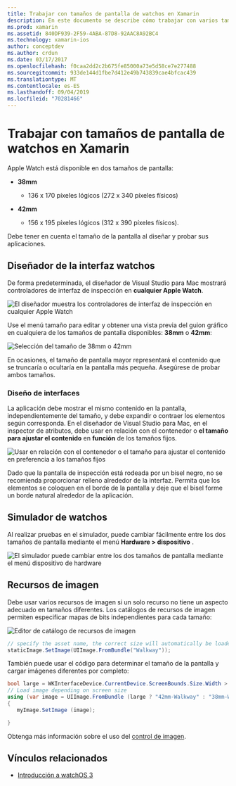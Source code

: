 ```yaml
---
title: Trabajar con tamaños de pantalla de watchos en Xamarin
description: En este documento se describe cómo trabajar con varios tamaños de pantalla de watchos. Describe el diseñador de la interfaz watchos, el simulador de watchos y los recursos de imagen.
ms.prod: xamarin
ms.assetid: 840DF939-2F59-4ABA-87D8-92AAC8A92BC4
ms.technology: xamarin-ios
author: conceptdev
ms.author: crdun
ms.date: 03/17/2017
ms.openlocfilehash: f0caa2dd2c2b675fe85000a73e5d58ce7e277488
ms.sourcegitcommit: 933de144d1fbe7d412e49b743839cae4bfcac439
ms.translationtype: MT
ms.contentlocale: es-ES
ms.lasthandoff: 09/04/2019
ms.locfileid: "70281466"
---
```

# <a name="working-with-watchos-screen-sizes-in-xamarin"></a>Trabajar con tamaños de pantalla de watchos en Xamarin

Apple Watch está disponible en dos tamaños de pantalla:

- **38mm**
  - 136 x 170 píxeles lógicos (272 x 340 píxeles físicos)

- **42mm**
  - 156 x 195 píxeles lógicos (312 x 390 píxeles físicos).

Debe tener en cuenta el tamaño de la pantalla al diseñar y probar sus aplicaciones.

## <a name="watchos-interface-designer"></a>Diseñador de la interfaz watchos

De forma predeterminada, el diseñador de Visual Studio para Mac mostrará controladores de interfaz de inspección en **cualquier Apple Watch**.

![](screen-sizes-images/screen-any-sml.png "El diseñador muestra los controladores de interfaz de inspección en cualquier Apple Watch")

Use el menú tamaño para editar y obtener una vista previa del guion gráfico en cualquiera de los tamaños de pantalla disponibles: **38mm** o **42mm**:

![](screen-sizes-images/screen-menu-sml.png "Selección del tamaño de 38mm o 42mm")

En ocasiones, el tamaño de pantalla mayor representará el contenido que se truncaría o ocultaría en la pantalla más pequeña.
Asegúrese de probar ambos tamaños.


### <a name="interface-design"></a>Diseño de interfaces

La aplicación debe mostrar el mismo contenido en la pantalla, independientemente del tamaño, y debe expandir o contraer los elementos según corresponda. En el diseñador de Visual Studio para Mac, en el inspector de atributos, debe usar en relación con el contenedor o **el tamaño para ajustar el contenido** en **función** de los tamaños fijos.

![](screen-sizes-images/sizeattributepanel-sml.png "Usar en relación con el contenedor o el tamaño para ajustar el contenido en preferencia a los tamaños fijos")

Dado que la pantalla de inspección está rodeada por un bisel negro, no se recomienda proporcionar relleno alrededor de la interfaz. Permita que los elementos se coloquen en el borde de la pantalla y deje que el bisel forme un borde natural alrededor de la aplicación.


## <a name="watchos-simulator"></a>Simulador de watchos

Al realizar pruebas en el simulador, puede cambiar fácilmente entre los dos tamaños de pantalla mediante el menú **Hardware > dispositivo** .

![](screen-sizes-images/simulator.png "El simulador puede cambiar entre los dos tamaños de pantalla mediante el menú dispositivo de hardware")


## <a name="image-resources"></a>Recursos de imagen

Debe usar varios recursos de imagen si un solo recurso no tiene un aspecto adecuado en tamaños diferentes. Los catálogos de recursos de imagen permiten especificar mapas de bits independientes para cada tamaño:

![](screen-sizes-images/images-xcassets.png "Editor de catálogo de recursos de imagen")

```csharp
// specify the asset name, the correct size will automatically be loaded
staticImage.SetImage(UIImage.FromBundle("Walkway"));
```

También puede usar el código para determinar el tamaño de la pantalla y cargar imágenes diferentes por completo:

```csharp
bool large = WKInterfaceDevice.CurrentDevice.ScreenBounds.Size.Width > 136.0;
// Load image depending on screen size
using (var image = UIImage.FromBundle (large ? "42mm-Walkway" : "38mm-Walkway"))
{
   myImage.SetImage (image);

}
```

Obtenga más información sobre el uso del [control de imagen](~/ios/watchos/user-interface/image.md).



## <a name="related-links"></a>Vínculos relacionados

- [Introducción a watchOS 3](~/ios/watchos/platform/introduction-to-watchos3/index.md)
